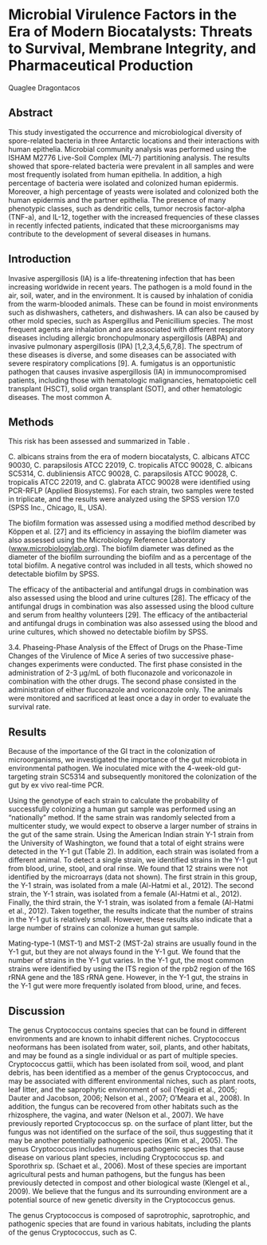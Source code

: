 # Microbial Virulence Factors in the Era of Modern Biocatalysts: Threats to Survival, Membrane Integrity, and Pharmaceutical Production
Quaglee Dragontacos


## Abstract
This study investigated the occurrence and microbiological diversity of spore-related bacteria in three Antarctic locations and their interactions with human epithelia. Microbial community analysis was performed using the ISHAM M2776 Live-Soil Complex (ML-7) partitioning analysis. The results showed that spore-related bacteria were prevalent in all samples and were most frequently isolated from human epithelia. In addition, a high percentage of bacteria were isolated and colonized human epidermis. Moreover, a high percentage of yeasts were isolated and colonized both the human epidermis and the partner epithelia. The presence of many phenotypic classes, such as dendritic cells, tumor necrosis factor-alpha (TNF-a), and IL-12, together with the increased frequencies of these classes in recently infected patients, indicated that these microorganisms may contribute to the development of several diseases in humans.


## Introduction
Invasive aspergillosis (IA) is a life-threatening infection that has been increasing worldwide in recent years. The pathogen is a mold found in the air, soil, water, and in the environment. It is caused by inhalation of conidia from the warm-blooded animals. These can be found in moist environments such as dishwashers, catheters, and dishwashers. IA can also be caused by other mold species, such as Aspergillus and Penicillium species. The most frequent agents are inhalation and are associated with different respiratory diseases including allergic bronchopulmonary aspergillosis (ABPA) and invasive pulmonary aspergillosis (IPA) [1,2,3,4,5,6,7,8]. The spectrum of these diseases is diverse, and some diseases can be associated with severe respiratory complications [9]. A. fumigatus is an opportunistic pathogen that causes invasive aspergillosis (IA) in immunocompromised patients, including those with hematologic malignancies, hematopoietic cell transplant (HSCT), solid organ transplant (SOT), and other hematologic diseases. The most common A.


## Methods
This risk has been assessed and summarized in Table .

C. albicans strains from the era of modern biocatalysts, C. albicans ATCC 90030, C. parapsilosis ATCC 22019, C. tropicalis ATCC 90028, C. albicans SC5314, C. dubliniensis ATCC 90028, C. parapsilosis ATCC 90028, C. tropicalis ATCC 22019, and C. glabrata ATCC 90028 were identified using PCR-RFLP (Applied Biosystems). For each strain, two samples were tested in triplicate, and the results were analyzed using the SPSS version 17.0 (SPSS Inc., Chicago, IL, USA).

The biofilm formation was assessed using a modified method described by Köppen et al. [27] and its efficiency in assaying the biofilm diameter was also assessed using the Microbiology Reference Laboratory (www.microbiologylab.org). The biofilm diameter was defined as the diameter of the biofilm surrounding the biofilm and as a percentage of the total biofilm. A negative control was included in all tests, which showed no detectable biofilm by SPSS.

The efficacy of the antibacterial and antifungal drugs in combination was also assessed using the blood and urine cultures [28]. The efficacy of the antifungal drugs in combination was also assessed using the blood culture and serum from healthy volunteers [29]. The efficacy of the antibacterial and antifungal drugs in combination was also assessed using the blood and urine cultures, which showed no detectable biofilm by SPSS.

3.4. Phaseing-Phase Analysis of the Effect of Drugs on the Phase-Time Changes of the Virulence of Mice
A series of two successive phase-changes experiments were conducted. The first phase consisted in the administration of 2-3 µg/mL of both fluconazole and voriconazole in combination with the other drugs. The second phase consisted in the administration of either fluconazole and voriconazole only. The animals were monitored and sacrificed at least once a day in order to evaluate the survival rate.


## Results
Because of the importance of the GI tract in the colonization of microorganisms, we investigated the importance of the gut microbiota in environmental pathogen. We inoculated mice with the 4-week-old gut-targeting strain SC5314 and subsequently monitored the colonization of the gut by ex vivo real-time PCR.

Using the genotype of each strain to calculate the probability of successfully colonizing a human gut sample was performed using an “nationally” method. If the same strain was randomly selected from a multicenter study, we would expect to observe a larger number of strains in the gut of the same strain. Using the American Indian strain Y-1 strain from the University of Washington, we found that a total of eight strains were detected in the Y-1 gut (Table 2). In addition, each strain was isolated from a different animal. To detect a single strain, we identified strains in the Y-1 gut from blood, urine, stool, and oral rinse. We found that 12 strains were not identified by the microarrays (data not shown). The first strain in this group, the Y-1 strain, was isolated from a male (Al-Hatmi et al., 2012). The second strain, the Y-1 strain, was isolated from a female (Al-Hatmi et al., 2012). Finally, the third strain, the Y-1 strain, was isolated from a female (Al-Hatmi et al., 2012). Taken together, the results indicate that the number of strains in the Y-1 gut is relatively small. However, these results also indicate that a large number of strains can colonize a human gut sample.

Mating-type-1 (MST-1) and MST-2 (MST-2a) strains are usually found in the Y-1 gut, but they are not always found in the Y-1 gut. We found that the number of strains in the Y-1 gut varies. In the Y-1 gut, the most common strains were identified by using the ITS region of the rpb2 region of the 16S rRNA gene and the 18S rRNA gene. However, in the Y-1 gut, the strains in the Y-1 gut were more frequently isolated from blood, urine, and feces.


## Discussion
The genus Cryptococcus contains species that can be found in different environments and are known to inhabit different niches. Cryptococcus neoformans has been isolated from water, soil, plants, and other habitats, and may be found as a single individual or as part of multiple species. Cryptococcus gattii, which has been isolated from soil, wood, and plant debris, has been identified as a member of the genus Cryptococcus, and may be associated with different environmental niches, such as plant roots, leaf litter, and the saprophytic environment of soil (Yegidi et al., 2005; Dauter and Jacobson, 2006; Nelson et al., 2007; O’Meara et al., 2008). In addition, the fungus can be recovered from other habitats such as the rhizosphere, the vagina, and water (Nelson et al., 2007). We have previously reported Cryptococcus sp. on the surface of plant litter, but the fungus was not identified on the surface of the soil, thus suggesting that it may be another potentially pathogenic species (Kim et al., 2005). The genus Cryptococcus includes numerous pathogenic species that cause disease on various plant species, including Cryptococcus sp. and Sporothrix sp. (Schaet et al., 2006). Most of these species are important agricultural pests and human pathogens, but the fungus has been previously detected in compost and other biological waste (Klengel et al., 2009). We believe that the fungus and its surrounding environment are a potential source of new genetic diversity in the Cryptococcus genus.

The genus Cryptococcus is composed of saprotrophic, saprotrophic, and pathogenic species that are found in various habitats, including the plants of the genus Cryptococcus, such as C.

